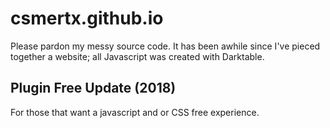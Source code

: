 # csmertx.github.io
Please pardon my messy source code. It has been awhile since I've pieced together a website; all Javascript was created with Darktable.

## Plugin Free Update (2018)
For those that want a javascript and or CSS free experience.
